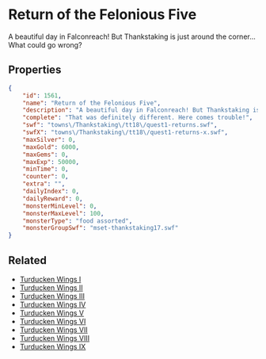 # Return of the Felonious Five

A beautiful day in Falconreach! But Thankstaking is just around the corner... What could go wrong?

## Properties

```json
{
    "id": 1561,
    "name": "Return of the Felonious Five",
    "description": "A beautiful day in Falconreach! But Thankstaking is just around the corner... What could go wrong?",
    "complete": "That was definitely different. Here comes trouble!",
    "swf": "towns\/Thankstaking\/tt18\/quest1-returns.swf",
    "swfX": "towns\/Thankstaking\/tt18\/quest1-returns-x.swf",
    "maxSilver": 0,
    "maxGold": 6000,
    "maxGems": 0,
    "maxExp": 50000,
    "minTime": 0,
    "counter": 0,
    "extra": "",
    "dailyIndex": 0,
    "dailyReward": 0,
    "monsterMinLevel": 0,
    "monsterMaxLevel": 100,
    "monsterType": "food assorted",
    "monsterGroupSwf": "mset-thankstaking17.swf"
}
```

## Related

- [Turducken Wings I](../items/18479-turducken-wings-i.md)
- [Turducken Wings II](../items/18480-turducken-wings-ii.md)
- [Turducken Wings  III](../items/18481-turducken-wings-iii.md)
- [Turducken Wings IV](../items/18482-turducken-wings-iv.md)
- [Turducken Wings  V](../items/18483-turducken-wings-v.md)
- [Turducken Wings VI](../items/18484-turducken-wings-vi.md)
- [Turducken Wings VII](../items/18485-turducken-wings-vii.md)
- [Turducken Wings VIII](../items/18486-turducken-wings-viii.md)
- [Turducken Wings IX](../items/18487-turducken-wings-ix.md)

